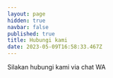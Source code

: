 ```yaml
---
layout: page
hidden: true
navbar: false
published: true
title: Hubungi kami
date: 2023-05-09T16:58:33.467Z
---
```

Silakan hubungi kami via chat WA